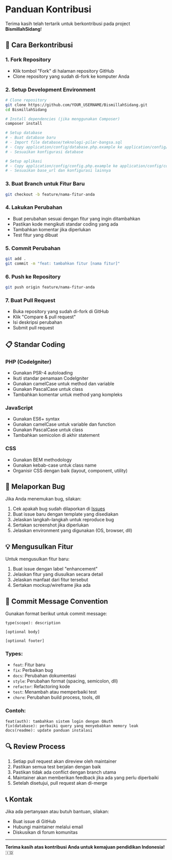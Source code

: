 # Panduan Kontribusi

Terima kasih telah tertarik untuk berkontribusi pada project **BismillahSidang**! 

## 🚀 Cara Berkontribusi

### 1. Fork Repository
- Klik tombol "Fork" di halaman repository GitHub
- Clone repository yang sudah di-fork ke komputer Anda

### 2. Setup Development Environment
```bash
# Clone repository
git clone https://github.com/YOUR_USERNAME/BismillahSidang.git
cd BismillahSidang

# Install dependencies (jika menggunakan Composer)
composer install

# Setup database
# - Buat database baru
# - Import file database/teknologi-pilar-bangsa.sql
# - Copy application/config/database.php.example ke application/config/database.php
# - Sesuaikan konfigurasi database

# Setup aplikasi
# - Copy application/config/config.php.example ke application/config/config.php
# - Sesuaikan base_url dan konfigurasi lainnya
```

### 3. Buat Branch untuk Fitur Baru
```bash
git checkout -b feature/nama-fitur-anda
```

### 4. Lakukan Perubahan
- Buat perubahan sesuai dengan fitur yang ingin ditambahkan
- Pastikan kode mengikuti standar coding yang ada
- Tambahkan komentar jika diperlukan
- Test fitur yang dibuat

### 5. Commit Perubahan
```bash
git add .
git commit -m "feat: tambahkan fitur [nama fitur]"
```

### 6. Push ke Repository
```bash
git push origin feature/nama-fitur-anda
```

### 7. Buat Pull Request
- Buka repository yang sudah di-fork di GitHub
- Klik "Compare & pull request"
- Isi deskripsi perubahan
- Submit pull request

## 📋 Standar Coding

### PHP (CodeIgniter)
- Gunakan PSR-4 autoloading
- Ikuti standar penamaan CodeIgniter
- Gunakan camelCase untuk method dan variable
- Gunakan PascalCase untuk class
- Tambahkan komentar untuk method yang kompleks

### JavaScript
- Gunakan ES6+ syntax
- Gunakan camelCase untuk variable dan function
- Gunakan PascalCase untuk class
- Tambahkan semicolon di akhir statement

### CSS
- Gunakan BEM methodology
- Gunakan kebab-case untuk class name
- Organisir CSS dengan baik (layout, component, utility)

## 🐛 Melaporkan Bug

Jika Anda menemukan bug, silakan:

1. Cek apakah bug sudah dilaporkan di [Issues](https://github.com/username/BismillahSidang/issues)
2. Buat issue baru dengan template yang disediakan
3. Jelaskan langkah-langkah untuk reproduce bug
4. Sertakan screenshot jika diperlukan
5. Jelaskan environment yang digunakan (OS, browser, dll)

## 💡 Mengusulkan Fitur

Untuk mengusulkan fitur baru:

1. Buat issue dengan label "enhancement"
2. Jelaskan fitur yang diusulkan secara detail
3. Jelaskan manfaat dari fitur tersebut
4. Sertakan mockup/wireframe jika ada

## 📝 Commit Message Convention

Gunakan format berikut untuk commit message:

```
type(scope): description

[optional body]

[optional footer]
```

### Types:
- `feat`: Fitur baru
- `fix`: Perbaikan bug
- `docs`: Perubahan dokumentasi
- `style`: Perubahan format (spacing, semicolon, dll)
- `refactor`: Refactoring kode
- `test`: Menambah atau memperbaiki test
- `chore`: Perubahan build process, tools, dll

### Contoh:
```
feat(auth): tambahkan sistem login dengan OAuth
fix(database): perbaiki query yang menyebabkan memory leak
docs(readme): update panduan instalasi
```

## 🔍 Review Process

1. Setiap pull request akan direview oleh maintainer
2. Pastikan semua test berjalan dengan baik
3. Pastikan tidak ada conflict dengan branch utama
4. Maintainer akan memberikan feedback jika ada yang perlu diperbaiki
5. Setelah disetujui, pull request akan di-merge

## 📞 Kontak

Jika ada pertanyaan atau butuh bantuan, silakan:

- Buat issue di GitHub
- Hubungi maintainer melalui email
- Diskusikan di forum komunitas

---

**Terima kasih atas kontribusi Anda untuk kemajuan pendidikan Indonesia!** 🇮🇩
